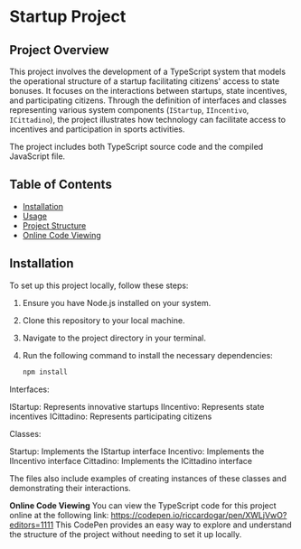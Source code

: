 # Startup Project

## Project Overview

This project involves the development of a TypeScript system that models the operational structure of a startup facilitating citizens' access to state bonuses. It focuses on the interactions between startups, state incentives, and participating citizens. Through the definition of interfaces and classes representing various system components (`IStartup`, `IIncentivo`, `ICittadino`), the project illustrates how technology can facilitate access to incentives and participation in sports activities.

The project includes both TypeScript source code and the compiled JavaScript file.

## Table of Contents

- [Installation](#installation)
- [Usage](#usage)
- [Project Structure](#project-structure)
- [Online Code Viewing](#online-code-viewing)

## Installation

To set up this project locally, follow these steps:

1. Ensure you have Node.js installed on your system.
2. Clone this repository to your local machine.
3. Navigate to the project directory in your terminal.
4. Run the following command to install the necessary dependencies:

   ```bash
   npm install

   ```

Interfaces:

IStartup: Represents innovative startups
IIncentivo: Represents state incentives
ICittadino: Represents participating citizens


Classes:

Startup: Implements the IStartup interface
Incentivo: Implements the IIncentivo interface
Cittadino: Implements the ICittadino interface



The files also include examples of creating instances of these classes and demonstrating their interactions.

**Online Code Viewing**
You can view the TypeScript code for this project online at the following link:
https://codepen.io/riccardogar/pen/XWLjVwO?editors=1111
This CodePen provides an easy way to explore and understand the structure of the project without needing to set it up locally.
